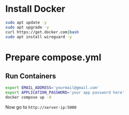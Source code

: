# Install Docker

```bash
sudo apt update -y
sudo apt upgrade -y
curl https://get.docker.com|bash
sudo apt install wireguard -y
```

# Prepare compose.yml

## Run Containers


```bash
export EMAIL_ADDRESS='yourmail@gmail.com'
export APPLICATION_PASSWORD='your app password here'
docker compose up -d
```

Now go to `http://server-ip:5000`
